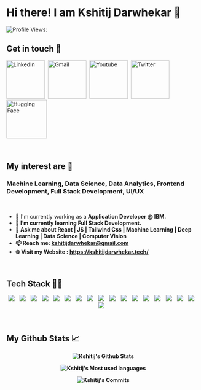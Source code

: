 # Hi there! I am Kshitij Darwhekar 👋

![Profile Views: ](https://komarev.com/ghpvc/?username=Kshitij-Darwhekar)


## Get in touch 🤝

[<img alt="LinkedIn" height="100" width="100" src="https://cdn2.iconfinder.com/data/icons/social-media-2285/512/1_Linkedin_unofficial_colored_svg-512.png" />](https://www.linkedin.com/in/kshitij-darwhekar-b15a33191/)&nbsp;
<a href="mailto:kshitijdarwhekar@gmail.com"><img alt="Gmail" height="100" width="100" src="https://cdn4.iconfinder.com/data/icons/logos-brands-in-colors/48/google-gmail-512.png" /></a>&nbsp;
[<img alt="Youtube" height="100" width="100" src="https://cdn1.iconfinder.com/data/icons/logotypes/32/youtube-512.png" />](https://www.youtube.com/@kshitijdarwhekar)&nbsp;
[<img alt="Twitter" height="100" width="100" src="https://cdn1.iconfinder.com/data/icons/logotypes/32/twitter-512.png" />](https://twitter.com/KshitijDarwhek1)&nbsp;
[<img alt="Hugging Face" height="100" width="105" src="https://huggingface.co/front/assets/huggingface_logo-noborder.svg" />](https://huggingface.co/HorizoniX)


<br/>


## My interest are 🚀
### Machine Learning, Data Science, Data Analytics, Frontend Development, Full Stack Development, UI/UX

<br/>

- 🔭 I'm currently working as a <b> Application Developer @ IBM. <b/>
- 🌱 I’m currently learning Full Stack Development.
- 💬 Ask me about <b> React | JS | Tailwind Css | Machine Learning | Deep Learning | Data Science | Computer Vision </b>
- 📫 Reach me: kshitijdarwhekar@gmail.com
- :globe_with_meridians: Visit my Website : https://kshitijdarwhekar.tech/


<br/>

## Tech Stack 👩‍💻

<p align="center">
  <img src="https://img.shields.io/badge/python-3670A0?style=for-the-badge&logo=python&logoColor=white" />&nbsp;&nbsp;&nbsp;
  <img src="https://img.shields.io/badge/Java-0F172A?style=for-the-badge&logo=openjdk&logoColor=white" />&nbsp;&nbsp;&nbsp;
  <img src="https://img.shields.io/badge/bootstrap-563d7c.svg?&style=for-the-badge&logo=bootstrap&logoColor=white" />&nbsp;&nbsp;&nbsp;
  <img src="https://img.shields.io/badge/tailwindcss-2196f3?style=for-the-badge&logo=tailwindcss&logoColor=white" />&nbsp;&nbsp;&nbsp;
  <img src="https://img.shields.io/badge/spring-%236DB33F.svg?style=for-the-badge&logo=spring&logoColor=white" />&nbsp;&nbsp;&nbsp;
  <img src="https://img.shields.io/badge/git-%23F05033.svg?style=for-the-badge&logo=git&logoColor=white"/>&nbsp;&nbsp;&nbsp;
  <img src="https://img.shields.io/badge/Keras-%23D00000.svg?style=for-the-badge&logo=Keras&logoColor=white"/>&nbsp;&nbsp;&nbsp;
  <img src="https://img.shields.io/badge/numpy-%23013243.svg?style=for-the-badge&logo=numpy&logoColor=white"/>&nbsp;&nbsp;&nbsp;
  <img src="https://img.shields.io/badge/pandas-%23150458.svg?style=for-the-badge&logo=pandas&logoColor=white"/>&nbsp;&nbsp;&nbsp;
  <img src="https://img.shields.io/badge/scikit--learn-%23F7931E.svg?style=for-the-badge&logo=scikit-learn&logoColor=white"/>&nbsp;&nbsp;&nbsp; 
  <img src="https://img.shields.io/badge/css3-%231572B6.svg?style=for-the-badge&logo=css3&logoColor=white"/>&nbsp;&nbsp;&nbsp; 
  <img src="https://img.shields.io/badge/html5-%23E34F26.svg?style=for-the-badge&logo=html5&logoColor=white"/>&nbsp;&nbsp;&nbsp; 
  <img src="https://img.shields.io/badge/react-%2320232a.svg?style=for-the-badge&logo=react&logoColor=%2361DAFB"/>&nbsp;&nbsp;&nbsp; 
  <img src="https://img.shields.io/badge/Next-black?style=for-the-badge&logo=next.js&logoColor=white"/>&nbsp;&nbsp;&nbsp; 
  <img src="https://img.shields.io/badge/MUI-%230081CB.svg?style=for-the-badge&logo=mui&logoColor=white"/>&nbsp;&nbsp;&nbsp; 
  <img src="https://img.shields.io/badge/MongoDB-%234ea94b.svg?style=for-the-badge&logo=mongodb&logoColor=white"/>&nbsp;&nbsp;&nbsp; 
  <img src="https://img.shields.io/badge/mysql-%2300f.svg?style=for-the-badge&logo=mysql&logoColor=white"/>&nbsp;&nbsp;&nbsp; 
  <img src="https://img.shields.io/badge/docker-%230db7ed.svg?style=for-the-badge&logo=docker&logoColor=white" />&nbsp;&nbsp;&nbsp;
</p>  

<br/>

## My Github Stats 📈
<div align="center" >
  
  ![Kshitij's Github Stats](https://github-readme-stats.vercel.app/api?username=Kshitij-Darwhekar&theme=dark&show_icons=true&hide_border=true&count_private=true)
  

  
  ![Kshitij's Most used languages](https://github-readme-stats.vercel.app/api/top-langs/?username=Kshitij-Darwhekar&theme=dark&show_icons=true&hide_border=true&layout=compact)
  


  ![Kshitij's Commits](https://github-readme-streak-stats.herokuapp.com/?user=Kshitij-Darwhekar&theme=dark&hide_border=true)
  
</div>
